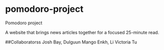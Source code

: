 # pomodoro-project
Pomodoro project

A website that brings news articles together for a focused 25-minute read. 


##Collaboratorss
Josh Bay, Dulguun Mango Enkh, Li Victoria Tu
